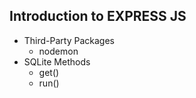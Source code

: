 
## Introduction to EXPRESS JS 

- Third-Party Packages
  - nodemon
- SQLite Methods
  - get()
  - run()
